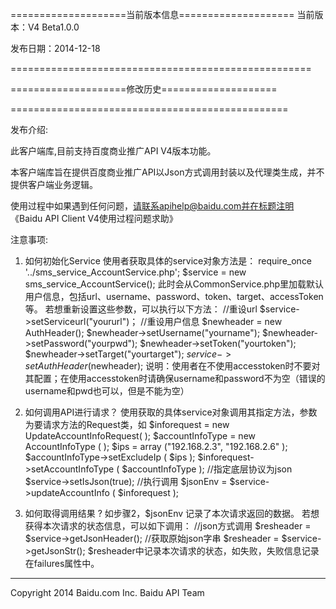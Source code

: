 ====================当前版本信息====================
当前版本：V4 Beta1.0.0

发布日期：2014-12-18

====================================================

====================修改历史====================


================================================

发布介绍:

此客户端库,目前支持百度商业推广API V4版本功能。

本客户端库旨在提供百度商业推广API以Json方式调用封装以及代理类生成，并不提供客户端业务逻辑。

使用过程中如果遇到任何问题，请联系apihelp@baidu.com并在标题注明《Baidu API Client V4使用过程问题求助》

注意事项:


1. 如何初始化Service
	使用者获取具体的service对象方法是：
	require_once '../sms_service_AccountService.php';
	$service = new sms_service_AccountService();
	此时会从CommonService.php里加载默认用户信息，包括url、username、password、token、target、accessToken等。
	若想重新设置这些参数，可以执行以下方法：
	//重设url
	$service->setServiceurl("yoururl")；
	//重设用户信息
	$newheader = new AuthHeader();
	$newheader->setUsername("yourname");
	$newheader->setPassword("yourpwd");
	$newheader->setToken("yourtoken");
	$newheader->setTarget("yourtarget");
	$service->setAuthHeader($newheader);
	说明：使用者在不使用accesstoken时不要对其配置；在使用accesstoken时请确保username和password不为空（错误的username和pwd也可以，但是不能为空）

2. 如何调用API进行请求？
	使用获取的具体service对象调用其指定方法，参数为要请求方法的Request类，如
	$inforequest = new UpdateAccountInfoRequest( );
	$accountInfoType = new AccountInfoType ( );
	$ips = array ("192.168.2.3", "192.168.2.6" );
	$accountInfoType->setExcludeIp ( $ips );
	$inforequest->setAccountInfoType ( $accountInfoType );
	//指定底层协议为json
	$service->setIsJson(true);
	//执行调用
	$jsonEnv = $service->updateAccountInfo ( $inforequest );

3. 如何取得调用结果 ?
	如步骤2，$jsonEnv 记录了本次请求返回的数据。
	若想获得本次请求的状态信息，可以如下调用：
	//json方式调用
	$resheader = $service->getJsonHeader();
	//获取原始json字串
	$resheader = $service->getJsonStr();
	$resheader中记录本次请求的状态，如失败，失败信息记录在failures属性中。
------------------------------------------------------------------------------------------------------------------
Copyright 2014 Baidu.com Inc.
Baidu API Team

